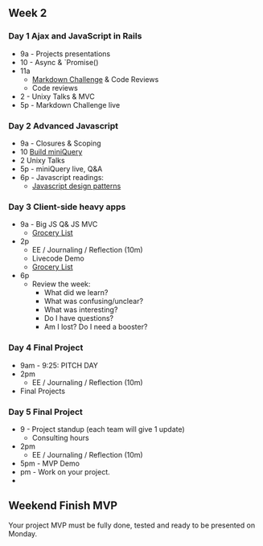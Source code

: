 ## Week 2

### Day 1 Ajax and JavaScript in Rails

- 9a - Projects presentations
- 10 - Async &amp; `Promise()
- 11a 
   - [Markdown Challenge](../../../../markdown-widget-challenge) &amp; Code Reviews
   -  Code reviews
-  2  - Unixy Talks &amp; MVC
- 5p  - Markdown Challenge live

### Day 2 Advanced Javascript

- 9a - Closures &amp; Scoping
- 10  [Build miniQuery](../../../../miniQuery-challenge)
- 2 Unixy Talks
- 5p - miniQuery live, Q&amp;A
- 6p - Javascript readings:
  - [Javascript design patterns](http://addyosmani.com/resources/essentialjsdesignpatterns/book/)

### Day 3 Client-side heavy apps

- 9a - Big JS Q&amp; JS MVC
     - [Grocery List](../../../../behavior-drill-grocery-list-challenge)
- 2p
     - EE / Journaling / Reflection (10m)
     - Livecode Demo
     - [Grocery List](../../../../behavior-drill-grocery-list-challenge)
- 6p
  - Review the week:
    - What did we learn?
    - What was confusing/unclear?
    - What was interesting?
    - Do I have questions?
    - Am I lost? Do I need a booster?

### Day 4 Final Project

- 9am - 9:25: PITCH DAY
- 2pm
     - EE / Journaling / Reflection (10m)
- Final Projects

### Day 5 Final Project

- 9 - Project standup (each team will give 1 update)
  - Consulting hours
- 2pm
     - EE / Journaling / Reflection (10m)
- 5pm - MVP Demo
- pm - Work on your project.
- 
## Weekend Finish MVP

Your project MVP must be fully done, tested and ready to be presented on Monday.
